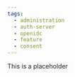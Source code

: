 ```yaml
---
tags:
  - administration
  - auth-server
  - openidc
  - feature
  - consent
---
```


This is a placeholder

